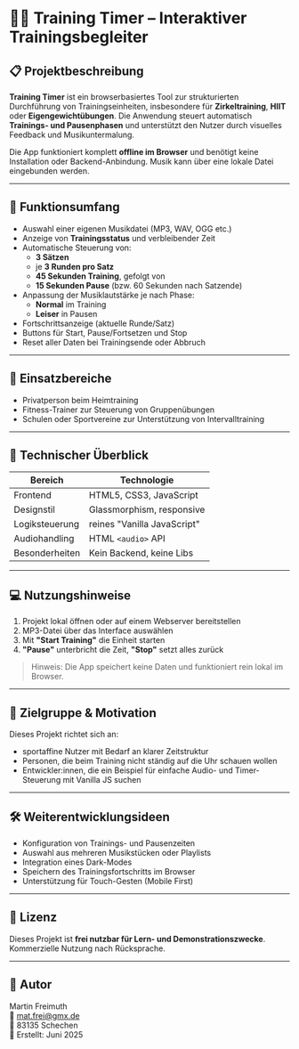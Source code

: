 # 🏋️‍♂️ Training Timer – Interaktiver Trainingsbegleiter

## 📋 Projektbeschreibung

**Training Timer** ist ein browserbasiertes Tool zur strukturierten Durchführung von Trainingseinheiten, insbesondere für **Zirkeltraining**, **HIIT** oder **Eigengewichtübungen**. Die Anwendung steuert automatisch **Trainings- und Pausenphasen** und unterstützt den Nutzer durch visuelles Feedback und Musikuntermalung.

Die App funktioniert komplett **offline im Browser** und benötigt keine Installation oder Backend-Anbindung. Musik kann über eine lokale Datei eingebunden werden.

---

## 🎯 Funktionsumfang

- Auswahl einer eigenen Musikdatei (MP3, WAV, OGG etc.)
- Anzeige von **Trainingsstatus** und verbleibender Zeit
- Automatische Steuerung von:
  - **3 Sätzen**
  - je **3 Runden pro Satz**
  - **45 Sekunden Training**, gefolgt von
  - **15 Sekunden Pause** (bzw. 60 Sekunden nach Satzende)
- Anpassung der Musiklautstärke je nach Phase:
  - **Normal** im Training
  - **Leiser** in Pausen
- Fortschrittsanzeige (aktuelle Runde/Satz)
- Buttons für Start, Pause/Fortsetzen und Stop
- Reset aller Daten bei Trainingsende oder Abbruch

---

## 🧪 Einsatzbereiche

- Privatperson beim Heimtraining
- Fitness-Trainer zur Steuerung von Gruppenübungen
- Schulen oder Sportvereine zur Unterstützung von Intervalltraining

---

## 🧰 Technischer Überblick

| Bereich        | Technologie                |
|----------------|----------------------------|
| Frontend       | HTML5, CSS3, JavaScript    |
| Designstil     | Glassmorphism, responsive  |
| Logiksteuerung | reines "Vanilla JavaScript"|
| Audiohandling  | HTML `<audio>` API         |
| Besonderheiten | Kein Backend, keine Libs   |

---

## 💻 Nutzungshinweise

1. Projekt lokal öffnen oder auf einem Webserver bereitstellen
2. MP3-Datei über das Interface auswählen
3. Mit **"Start Training"** die Einheit starten
4. **"Pause"** unterbricht die Zeit, **"Stop"** setzt alles zurück

> Hinweis: Die App speichert keine Daten und funktioniert rein lokal im Browser.

---

## 📂 Zielgruppe & Motivation

Dieses Projekt richtet sich an:
- sportaffine Nutzer mit Bedarf an klarer Zeitstruktur
- Personen, die beim Training nicht ständig auf die Uhr schauen wollen
- Entwickler:innen, die ein Beispiel für einfache Audio- und Timer-Steuerung mit Vanilla JS suchen

---

## 🛠️ Weiterentwicklungsideen

- Konfiguration von Trainings- und Pausenzeiten
- Auswahl aus mehreren Musikstücken oder Playlists
- Integration eines Dark-Modes
- Speichern des Trainingsfortschritts im Browser
- Unterstützung für Touch-Gesten (Mobile First)

---

## 📃 Lizenz

Dieses Projekt ist **frei nutzbar für Lern- und Demonstrationszwecke**. Kommerzielle Nutzung nach Rücksprache.

---

## 👤 Autor

Martin Freimuth  
📧 mat.frei@gmx.de  
📍 83135 Schechen  
📆 Erstellt: Juni 2025 